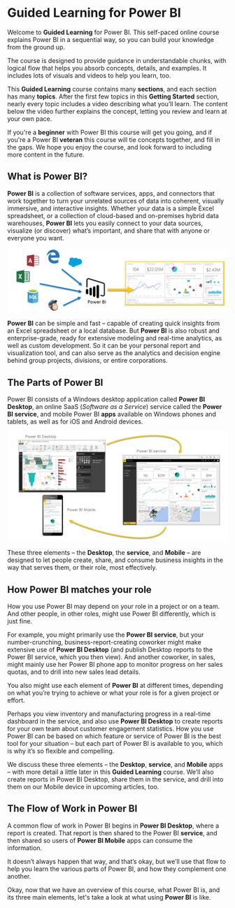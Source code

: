 <properties
   pageTitle="Introducing Power BI"
   description="Understand what Power BI is, and its software elements"
   services="powerbi"
   documentationCenter=""
   authors="davidiseminger"
   manager="mblythe"
   backup=""
   editor=""
   tags=""
   qualityFocus="no"
   qualityDate=""
   featuredVideoId=""
   courseDuration="5m"/>

<tags
   ms.service="powerbi"
   ms.devlang="NA"
   ms.topic="article"
   ms.tgt_pltfrm="NA"
   ms.workload="powerbi"
   ms.date="03/28/2016"
   ms.author="davidi"/>

# Guided Learning for Power BI

Welcome to **Guided Learning** for Power BI. This self-paced online course explains Power BI in a sequential way, so you can build your knowledge from the ground up.

The course is designed to provide guidance in understandable chunks, with logical flow that helps you absorb concepts, details, and examples. It includes lots of visuals and videos to help you learn, too.

This **Guided Learning** course contains many **sections**, and each section has many **topics**. After the first few topics in this **Getting Started** section, nearly every topic includes a video describing what you’ll learn. The content below the video further explains the concept, letting you review and learn at your own pace.

If you're a **beginner** with Power BI this course will get you going, and if you're a Power BI **veteran** this course will tie concepts together, and fill in the gaps. We hope you enjoy the course, and look forward to including more content in the future.

## What is Power BI?
**Power BI** is a collection of software services, apps, and connectors that work together to turn your unrelated sources of data into coherent, visually immersive, and interactive insights. Whether your data is a simple Excel spreadsheet, or a collection of cloud-based and on-premises hybrid data warehouses, **Power BI** lets you easily connect to your data sources, visualize (or discover) what’s important, and share that with anyone or everyone you want.

![](media/powerbi-learning-0-0-what-is-power-bi/c0a0_1.png)

**Power BI** can be simple and fast – capable of creating quick insights from an Excel spreadsheet or a local database. But **Power BI** is also robust and enterprise-grade, ready for extensive modeling and real-time analytics, as well as custom development. So it can be your personal report and visualization tool, and can also serve as the analytics and decision engine behind group projects, divisions, or entire corporations.

## The Parts of Power BI
Power BI consists of a Windows desktop application called **Power BI Desktop**, an online SaaS (*Software as a Service*) service called the **Power BI service**, and mobile Power BI **apps** available on Windows phones and tablets, as well as for iOS and Android devices.

![](media/powerbi-learning-0-0-what-is-power-bi/c0a0_2.png)

These three elements – the **Desktop**, the **service**, and **Mobile** – are designed to let people create, share, and consume business insights in the way that serves them, or their role, most effectively.

## How Power BI matches your role
How you use Power BI may depend on your role in a project or on a team. And other people, in other roles, might use Power BI differently, which is just fine.

For example, you might primarily use the **Power BI service**, but your number-crunching, business-report-creating coworker might make extensive use of **Power BI Desktop** (and publish Desktop reports to the Power BI service, which you then view). And another coworker, in sales, might mainly use her Power BI phone app to monitor progress on her sales quotas, and to drill into new sales lead details.

You also might use each element of **Power BI** at different times, depending on what you’re trying to achieve or what your role is for a given project or effort.

Perhaps you view inventory and manufacturing progress in a real-time dashboard in the service, and also use **Power BI Desktop** to create reports for your own team about customer engagement statistics. How you use Power BI can be based on which feature or service of Power BI is the best tool for your situation – but each part of Power BI is available to you, which is why it’s so flexible and compelling.

We discuss these three elements – the **Desktop**, **service**, and **Mobile** apps – with more detail a little later in this **Guided Learning** course. We’ll also create reports in Power BI Desktop, share them in the service, and drill into them on our Mobile device in upcoming articles, too.

## The Flow of Work in Power BI
A common flow of work in Power BI begins in **Power BI Desktop**, where a report is created. That report is then shared to the Power BI **service**, and then shared so users of **Power BI Mobile** apps can consume the information.

It doesn’t always happen that way, and that’s okay, but we’ll use that flow to help you learn the various parts of Power BI, and how they complement one another.

Okay, now that we have an overview of this course, what Power BI is, and its three main elements, let's take a look at what using **Power BI** is like.
